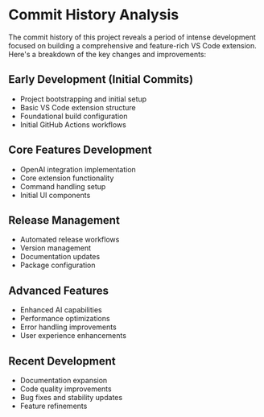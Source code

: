 # Commit History Analysis

The commit history of this project reveals a period of intense development focused on building a comprehensive and feature-rich VS Code extension. Here's a breakdown of the key changes and improvements:

## Early Development (Initial Commits)

- Project bootstrapping and initial setup
- Basic VS Code extension structure
- Foundational build configuration
- Initial GitHub Actions workflows

## Core Features Development

- OpenAI integration implementation
- Core extension functionality
- Command handling setup
- Initial UI components

## Release Management

- Automated release workflows
- Version management
- Documentation updates
- Package configuration

## Advanced Features

- Enhanced AI capabilities
- Performance optimizations
- Error handling improvements
- User experience enhancements

## Recent Development

- Documentation expansion
- Code quality improvements
- Bug fixes and stability updates
- Feature refinements
